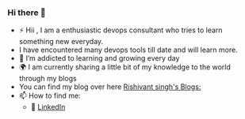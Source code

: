 ### Hi there 👋




- :zap: Hii , I am a enthusiastic devops consultant who tries to learn something new everyday.
-  I have encountered many devops tools till date and will learn more.
- 🌱 I’m addicted to learning and growing every day
- :earth_africa: I am currently sharing a little bit of my knowledge to the world through my blogs
-  You can find my blog over here [Rishivant singh's Blogs:](https://blog.knoldus.com/author/rishivantsingh/)
- 📫 How to find me: 
  - :office: [LinkedIn](www.linkedin.com/in/rishivantsingh/)
  
